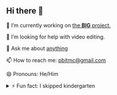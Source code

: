 ## Hi there 👋

🔭 I’m currently working on [the **BIG** project.](https://www.youtube.com/watch?v=oV4_UNVyIZE)

🤔 I’m looking for help with video editing.

💬 Ask me about [anything](mailto:pbitmc@gmail.com)

📫 How to reach me: pbitmc@gmail.com

😄 Pronouns: He/Him

<details>
  <summary>‎⚡ Fun fact: I skipped kindergarten</summary>
  
  I wish I was lying <:[
</details>
